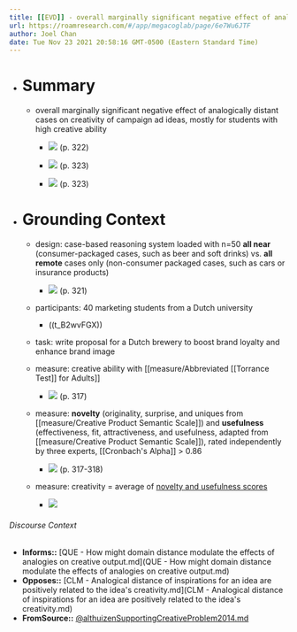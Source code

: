 ```yaml
---
title: [[EVD]] - overall marginally significant negative effect of analogically distant cases on creativity of campaign ad ideas, mostly for students with high creative ability - [[@althuizenSupportingCreativeProblem2014]]
url: https://roamresearch.com/#/app/megacoglab/page/6e7Wu6JTF
author: Joel Chan
date: Tue Nov 23 2021 20:58:16 GMT-0500 (Eastern Standard Time)
---
```


- # Summary

    - overall marginally significant negative effect of analogically distant cases on creativity of campaign ad ideas, mostly for students with high creative ability

        - ![](https://firebasestorage.googleapis.com/v0/b/firescript-577a2.appspot.com/o/imgs%2Fapp%2Fmegacoglab%2F09l1k8fb0D.png?alt=media&token=eb486c37-71e4-470f-8cd4-591b17077fcd) (p. 322)

        - ![](https://firebasestorage.googleapis.com/v0/b/firescript-577a2.appspot.com/o/imgs%2Fapp%2Fmegacoglab%2FAzZVefBxbv.png?alt=media&token=37339c61-f788-4bd7-a4d7-3fb9944b5129) (p. 323)

        - ![](https://firebasestorage.googleapis.com/v0/b/firescript-577a2.appspot.com/o/imgs%2Fapp%2Fmegacoglab%2FiZABbd7So8.png?alt=media&token=7f9691ee-123b-4f0a-9a14-cef784a96952) (p. 323)
- # Grounding Context

    - design: case-based reasoning system loaded with n=50 **all near** (consumer-packaged cases, such as beer and soft drinks) vs. **all remote** cases only (non-consumer packaged cases, such as cars or insurance products)

        - ![](https://firebasestorage.googleapis.com/v0/b/firescript-577a2.appspot.com/o/imgs%2Fapp%2Fmegacoglab%2F55o22udR32.png?alt=media&token=9a534322-0140-40a2-b4d6-4e3ce43b2c09) (p. 321)

    - participants: 40 marketing students from a Dutch university

        - ((t_B2wvFGX))

    - task: write proposal for a Dutch brewery to boost brand loyalty and enhance brand image

    - measure: creative ability with [[measure/Abbreviated [[Torrance Test]] for Adults]]

        - ![](https://firebasestorage.googleapis.com/v0/b/firescript-577a2.appspot.com/o/imgs%2Fapp%2Fmegacoglab%2FSMRMu2lao3.png?alt=media&token=231254da-8973-4b09-b5b1-5074039d2c43) (p. 317)

    - measure: **novelty** (originality, surprise, and uniques from [[measure/Creative Product Semantic Scale]]) and **usefulness** (effectiveness, fit, attractiveness, and usefulness, adapted from [[measure/Creative Product Semantic Scale]]), rated independently by three experts, [[Cronbach's Alpha]] > 0.86

        - ![](https://firebasestorage.googleapis.com/v0/b/firescript-577a2.appspot.com/o/imgs%2Fapp%2Fmegacoglab%2FTsJ4ndrPmD.png?alt=media&token=d9872efd-95f2-42ce-a8aa-f23132745945) (p. 317-318)

    - measure: creativity = average of [novelty and usefulness scores](((mzMWKjmLC)))

        - ![](https://firebasestorage.googleapis.com/v0/b/firescript-577a2.appspot.com/o/imgs%2Fapp%2Fmegacoglab%2F82PjlC8pn3.png?alt=media&token=10692ef0-93b8-4975-8890-f6900b86fe42)

###### Discourse Context

- **Informs::** [QUE - How might domain distance modulate the effects of analogies on creative output.md](QUE - How might domain distance modulate the effects of analogies on creative output.md)
- **Opposes::** [CLM - Analogical distance of inspirations for an idea are positively related to the idea's creativity.md](CLM - Analogical distance of inspirations for an idea are positively related to the idea's creativity.md)
- **FromSource::** [@althuizenSupportingCreativeProblem2014.md](@althuizenSupportingCreativeProblem2014.md)
